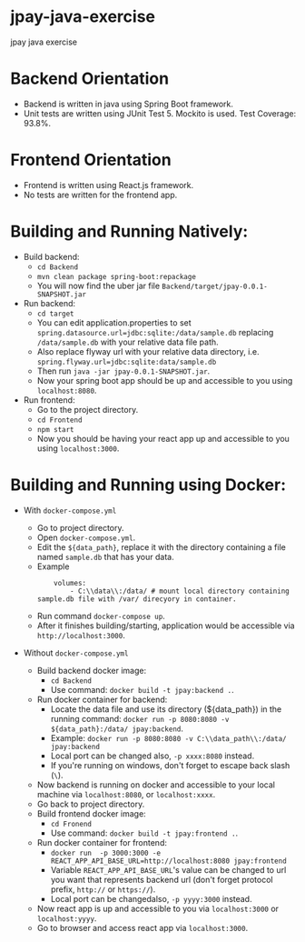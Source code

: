 # jpay-java-exercise
jpay java exercise
# Backend Orientation
- Backend is written in java using Spring Boot framework.
- Unit tests are written using JUnit Test 5. Mockito is used. Test Coverage: 93.8%.


# Frontend Orientation
- Frontend is written using React.js framework.
- No tests are written for the frontend app.

# Building and Running Natively:
- Build backend:
	- `cd Backend`
	- `mvn clean package spring-boot:repackage`
	- You will now find the uber jar file `Backend/target/jpay-0.0.1-SNAPSHOT.jar`
- Run backend:
	- `cd target`
	- You can edit application.properties to set `spring.datasource.url=jdbc:sqlite:/data/sample.db` replacing `/data/sample.db` with your relative data file path.
	- Also replace flyway url with your relative data directory, i.e. `spring.flyway.url=jdbc:sqlite:data/sample.db`
	- Then run `java -jar jpay-0.0.1-SNAPSHOT.jar`. 
	- Now your spring boot app should be up and accessible to you using `localhost:8080`.
- Run frontend:
	- Go to the project directory.
	- `cd Frontend`
	- `npm start`
	- Now you should be having your react app up and accessible to you using `localhost:3000`.

# Building and Running using Docker:
- With `docker-compose.yml`
	- Go to project directory.
	- Open `docker-compose.yml`.
	- Edit the `${data_path}`, replace it with the directory containing a file named `sample.db` that has your data.
	- Example
		```
		    volumes:
				- C:\\data\\:/data/ # mount local directory containing sample.db file with /var/ direcyory in container.
		```
	- Run command `docker-compose up`.
	- After it finishes building/starting, application would be accessible via `http://localhost:3000`.
	
- Without `docker-compose.yml`
	- Build backend docker image:
		- `cd Backend`
		- Use command: `docker build -t jpay:backend .`.
	- Run docker container for backend:
		- Locate the data file and use its directory (${data_path}) in the running command:
		`docker run -p 8080:8080 -v ${data_path}:/data/ jpay:backend`.
		- Example:
			`docker run -p 8080:8080 -v C:\\data_path\\:/data/ jpay:backend`
		- Local port can be changed also, `-p xxxx:8080` instead.
		- If you're running on windows, don't forget to escape back slash (`\`).
	- Now backend is running on docker and accessible to your local machine via `localhost:8080`, or `localhost:xxxx`.
	- Go back to project directory.
	- Build frontend docker image:
		- `cd Fronend`
		- Use command: `docker build -t jpay:frontend .`.
	- Run docker container for frontend: 
		- `docker run  -p 3000:3000 -e REACT_APP_API_BASE_URL=http://localhost:8080 jpay:frontend`
		- Variable `REACT_APP_API_BASE_URL`'s value can be changed to url you want that represents backend url (don't forget protocol prefix, `http://` or `https://`).
		- Local port can be changedalso, `-p yyyy:3000` instead.
	- Now react app is up and accessible to you via `localhost:3000` or `localhost:yyyy`.
	- Go to browser and access react app via `localhost:3000`.
